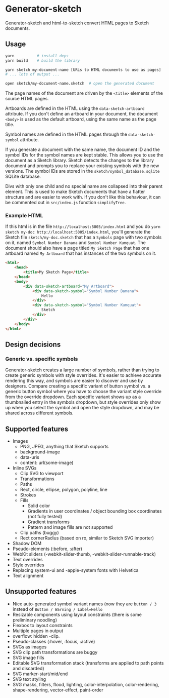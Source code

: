 # Generator-sketch

Generator-sketch and html-to-sketch convert HTML pages to Sketch documents.

## Usage

```bash
yarn          # install deps
yarn build    # build the library

yarn sketch my-document-name [URLs to HTML documents to use as pages]
# ... lots of output ...

open sketch/my-document-name.sketch  # open the generated document
```

The page names of the document are driven by the ```<title>``` elements of the source HTML pages.

Artboards are defined in the HTML using the ```data-sketch-artboard``` attribute. If you don't define an artboard in your document, the document ```<body>``` is used as the default artboard, using the same name as the page title.

Symbol names are defined in the HTML pages through the ```data-sketch-symbol``` attribute.

If you generate a document with the same name, the document ID and the symbol IDs for the symbol names are kept stable. This allows you to use the document as a Sketch library. Sketch detects the changes to the library document and prompts you to replace your existing symbols with the new versions. The symbol IDs are stored in the ```sketch/symbol_database.sqlite``` SQLite database.

Divs with only one child and no special name are collapsed into their parent element. This is used to make Sketch documents that have a flatter structure and are easier to work with. If you don't like this behaviour, it can be commented out in ```src/index.js``` function ```simplifyTree```.

### Example HTML

If this html is in the file ```http://localhost:5005/index.html``` and you do ```yarn sketch my-doc http://localhost:5005/index.html```, you'll generate the Sketch file ```sketch/my-doc.sketch``` that has a ```Symbols``` page with two symbols on it, named ```Symbol Number Banana``` and ```Symbol Number Kumquat```. The document should also have a page titled ```My Sketch Page``` that has one artboard named ```My Artboard``` that has instances of the two symbols on it.

```html
<html>
    <head>
        <title>My Sketch Page</title>
    </head>
    <body>
        <div data-sketch-artboard="My Artboard">
            <div data-sketch-symbol="Symbol Number Banana">
                Hello
            </div>
            <div data-sketch-symbol="Symbol Number Kumquat">
                Sketch
            </div>
        </div>
    </body>
</html>
```

## Design decisions

### Generic vs. specific symbols

Generator-sketch creates a large number of symbols, rather than trying to create generic symbols with style overrides. It's easier to achieve accurate rendering this way, and symbols are easier to discover and use by designers. Compare creating a specific variant of button symbol vs. a generic button symbol where you have to choose the variant style override from the override dropdown. Each specific variant shows up as a thumbnailed entry in the symbols dropdown, but style overrides only show up when you select the symbol and open the style dropdown, and may be shared across different symbols.


## Supported features

- Images
    - PNG, JPEG, anything that Sketch supports
    - background-image
    - data-uris
    - content: url(some-image)
- Inline SVGs
    - Clip SVG to viewport
    - Transformations
    - Paths
    - Rect, circle, ellipse, polygon, polyline, line
    - Strokes
    - Fills
        - Solid color
        - Gradients in user coordinates / object bounding box coordinates (not fully tested)
        - Gradient transforms
        - Pattern and image fills are not supported 
    - Clip paths (buggy)
    - Rect cornerRadius (based on rx, similar to Sketch SVG importer)
- Shadow DOM
- Pseudo-elements (:before, :after)
- WebKit sliders (-webkit-slider-thumb, -webkit-slider-runnable-track)
- Text overrides
- Style overrides
- Replacing system-ui and -apple-system fonts with Helvetica
- Text alignment


## Unsupported features

- Nice auto-generated symbol variant names (now they are `button / 3` instead of `Button / Warning / Label=Hello`
- Resizable components using layout constraints (there is some preliminary noodling)
- Flexbox to layout constraints
- Multiple pages in output
- overflow: hidden -clip.
- Pseudo-classes (:hover, :focus, :active)
- SVGs as images
- SVG clip path transformations are buggy
- SVG image fills
- Editable SVG transformation stack (transforms are applied to path points and discarded)
- SVG marker-start/mid/end
- SVG text styling
- SVG masks, filters, flood, lighting, color-interpolation, color-rendering, shape-rendering, vector-effect, paint-order

